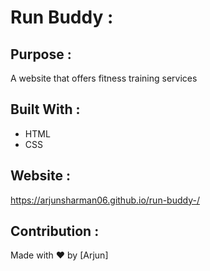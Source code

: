 # Run Buddy :

## Purpose :
A website that offers fitness training services

## Built With :
* HTML
* CSS

## Website : 
https://arjunsharman06.github.io/run-buddy-/

## Contribution : 
Made with ❤️ by [Arjun]
